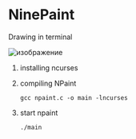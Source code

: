 # NinePaint
Drawing in terminal

![изображение](https://github.com/KriperPlay/NinePaint/assets/92634754/308a95ab-d89f-4fe5-ab24-5fbff150c3c4)

1. installing ncurses

2. compiling NPaint

   ```gcc npaint.c -o main -lncurses```

3. start npaint

   ```./main```
